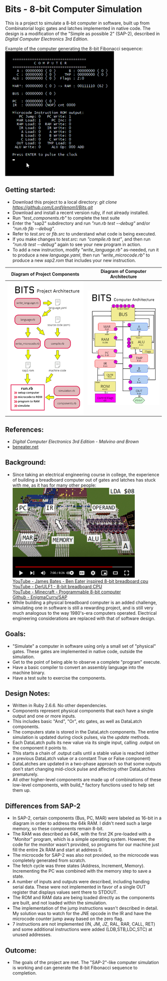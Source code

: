 # Bits - 8-bit Computer Simulation
This is a project to simulate a 8-bit computer in software, built up from Combinatorial logic gates and latches implemented in native code.
The design is a modification of the "Simple as possible 2" (SAP-2), described in *Digital Computer Electronics 3rd Edition*.

Example of the computer generating the 8-bit Fibonacci sequence:
![Computer simulating Fibonacci](/images/sap2fib.gif?raw=true "Computer Operation")  

## Getting started:
* Download this project to a local directory: *git clone https://github.com/LordVenom1/Bits.git*
* Download and install a recent version ruby, if not already installed.
* Run *"test_components.rb"* to complete the test suite
* Enter the "sap2" subdirectory and run *"run.rb test --debug"* and/or *"run.rb fib --debug"*.
* Refer to *test.src* or *fib.src* to understand what code is being executed.
* If you make changes to *test.src*: run *"compile.rb test"*, and then run *"run.rb test --debug"* again to see your new program in action.
* To add a new instruction, modify *"write_language.rb"* as-needed, run it to produce a new *language.yaml*, then run *"write_microcode.rb"* to produce a new *sap2.rom* that includes your new instruction.

Diagram of Project Components |  Diagram of Computer Architecture 
------------------------------|-----------------------------------
![Diagram of Project Architecture](/images/software_arch.png?raw=true "Project Architecture")|![Diagram of Computer Architecture](/images/sap2_arch.png?raw=true "SAP-2-like Computer Architecture")  

## References:
- *Digital Computer Electronics 3rd Edition - Malvino and Brown*
- [beneater.net](https://eater.net/8bit)

## Background:
- Since taking an electrical engineering course in college, the experience of building a breadboard computer out of gates and latches has stuck with me, as it has for many other people:
[![YouTube - Michael Roberts - Minecraft - Programmable 8-bit computer](/images/youtube_ydd6l3iYOZE.png?raw=true)](https://www.youtube.com/watch?v=ydd6l3iYOZE)  
  [YouTube - James Bates - Ben Eater inspired 8-bit breadboard cpu](https://www.youtube.com/playlist?list=PL_i7PfWMNYobSPpg1_voiDe6qBcjvuVui)  
  [YouTube - DerULF1 - 8-bit breadboard CPU](https://www.youtube.com/playlist?list=PL5-Ar_CvItgaP27eT_C7MnCiubkyaEqF0)  
  [YouTube - Minecraft - Programmable 8-bit computer](https://youtu.be/ydd6l3iYOZE)  
  [Github - EnigmaCurry/SAP](https://github.com/EnigmaCurry/SAP)  
- While building a physical breadboard computer is an added challenge, simulating one in software is still a rewarding project, and is still very much analogous to the way 1980's-era computers operated.  Electrical engineering considerations are replaced with that of software design.

## Goals:
- "Simulate" a computer in software using only a small set of "physical" gates.  These gates are implemented in native code, outside the simulation.
- Get to the point of being able to observe a complete "program" execute.
- Have a basic compiler to convert an assembly language into the machine binary.
- Have a test suite to exercise the components.

## Design Notes:
- Written in Ruby 2.6.6.  No other dependencies.
- Components represent physical components that each have a single output and one or more inputs.  
- This includes basic "And", "Or", etc gates, as well as DataLatch components.
- The computers state is stored in the DataLatch components.  The entire simulation is updated during clock pulses, via the *update* methods.
- Each DataLatch pulls its new value via its single input, calling .output on the component it points to.
- This starts a chain of .output calls until a stable value is reached (either a previous DataLatch value or a constant True or False component)
- DataLatches are updated in a two-phase approach so that some outputs don't start changing mid-clock pulse and affecting other DataLatches prematurely.
- All other higher-level components are made up of combinations of these low-level components, with build_* factory functions used to help set them up.

## Differences from SAP-2
- In SAP-2, certain components (Bus, PC, MAR) were labeled as 16-bit in a diagram in order to address the 64k RAM.  I didn't need such a large memory, so these components remain 8-bit.
- The RAM was described as 64K, with the first 2K pre-loaded with a "Monitor" program, which is a simple operating system.  However, the code for the monitor wasn't provided, so programs for our machine just fill the entire 2k RAM and start at address 0.
- The microcode for SAP-2 was also not provided, so the microcode was completely generated from scratch.
- The fetch cycle was three states (Address, Increment, Memory).  Incrementing the PC was combined with the memory step to save a state.
- A number of inputs and outputs were described, including handing serial data.  These were not implemented in favor of a single OUT register that displays values sent there to STDOUT.
- The ROM and RAM data are being loaded directly as the components are built, and not loaded within the simulation.
- The implementation of the jump instructions wasn't described in detail.  My solution was to watch for the JNE opcode in the IR and have the microcode counter jump away based on the zero flag.
- 7 instructions are not implemented (IN, JM, JZ, RAL, RAR, CALL, RET) and some additional instructions were added (LDB,STB,LDC,STC) at unused addresses.

## Outcome:
- The goals of the project are met.  The "SAP-2"-like computer simulation is working and can generate the 8-bit Fibonacci sequence to completion.

